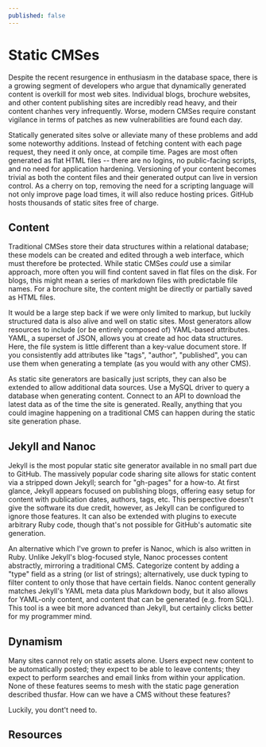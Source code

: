 ```yaml
---
published: false
---
```


# Static CMSes

Despite the recent resurgence in enthusiasm in the database space, there is
a growing segment of developers who argue that dynamically generated content
is overkill for most web sites. Individual blogs, brochure websites, and
other content publishing sites are incredibly read heavy, and their content
chanhes very infrequently. Worse, modern CMSes require constant vigilance in
terms of patches as new vulnerabilities are found each day.

Statically generated sites solve or alleviate many of these problems and add
some noteworthy additions. Instead of fetching content with each page
request, they need it only once, at compile time. Pages are most often
generated as flat HTML files -- there are no logins, no public-facing
scripts, and no need for application hardening. Versioning of your content
becomes trivial as both the content files and their generated output can
live in version control. As a cherry on top, removing the need for a
scripting language will not only improve page load times, it will also
reduce hosting prices. GitHub hosts thousands of static sites free of
charge.

## Content

Traditional CMSes store their data structures within a relational database;
these models can be created and edited through a web interface, which must
therefore be protected. While static CMSes *could* use a similar approach,
more often you will find content saved in flat files on the disk.  For
blogs, this might mean a series of markdown files with predictable file
names. For a brochure site, the content might be directly or partially saved
as HTML files.

It would be a large step back if we were only limited to markup, but luckily
structured data is also alive and well on static sites. Most generators
allow resources to include (or be entirely composed of) YAML-based
attributes. YAML, a superset of JSON, allows you at create ad hoc data
structures. Here, the file system is little different than a key-value
document store. If you consistently add attributes like "tags", "author",
"published", you can use them when generating a template (as you would with
any other CMS).

As static site generators are basically just scripts, they can also be
extended to allow additional data sources. Use a MySQL driver to query a
database when generating content. Connect to an API to download the latest
data as of the time the site is generated. Really, anything that you could
imagine happening on a traditional CMS can happen during the static site
generation phase.

## Jekyll and Nanoc

Jekyll is the most popular static site generator available in no small part
due to GitHub. The massively popular code sharing site allows for static
content via a stripped down Jekyll; search for "gh-pages" for a how-to. At
first glance, Jekyll appears focused on publishing blogs, offering easy
setup for content with publication dates, authors, tags, etc. This
perspective doesn't give the software its due credit, however, as Jekyll can
be configured to ignore those features. It can also be extended with plugins
to execute arbitrary Ruby code, though that's not possible for GitHub's
automatic site generation.

An alternative which I've grown to prefer is Nanoc, which is also written in
Ruby. Unlike Jekyll's blog-focused style, Nanoc processes content
abstractly, mirroring a traditional CMS. Categorize content by adding a
"type" field as a string (or list of strings); alternatively, use duck
typing to filter content to only those that have certain fields. Nanoc
content generally matches Jekyll's YAML meta data plus Markdown body, but it
also allows for YAML-only content, and content that can be generated (e.g.
from SQL). This tool is a wee  bit more advanced than Jekyll, but certainly
clicks better for my programmer mind. 

## Dynamism

Many sites cannot rely on static assets alone. Users expect new content to be automatically posted; they expect to be able to leave contents; they expect to perform searches and email links from within your application. None of these features seems to mesh with the static page generation described thusfar. How can we have a CMS without these features?

Luckily, you dont't need to.

## Resources
